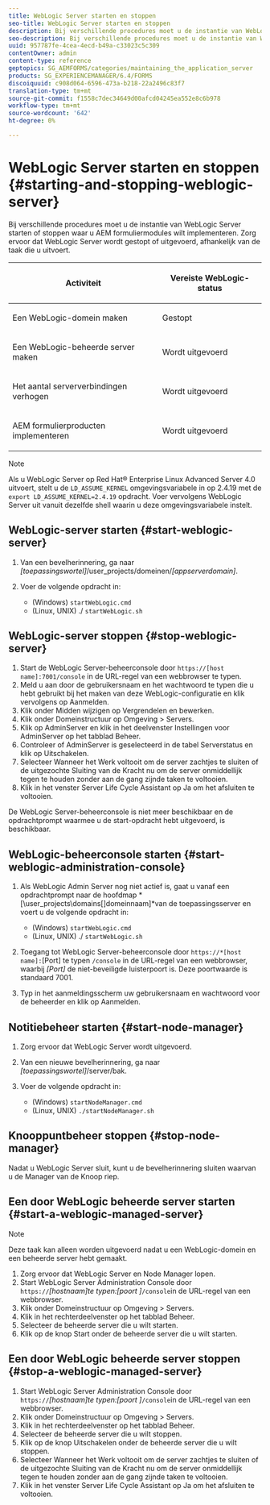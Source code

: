 ```yaml
---
title: WebLogic Server starten en stoppen
seo-title: WebLogic Server starten en stoppen
description: Bij verschillende procedures moet u de instantie van WebLogic Server starten of stoppen waar u AEM formuliermodules wilt implementeren. In dit document wordt beschreven hoe u de WebLogic-server start en stopt.
seo-description: Bij verschillende procedures moet u de instantie van WebLogic Server starten of stoppen waar u AEM formuliermodules wilt implementeren. In dit document wordt beschreven hoe u de WebLogic-server start en stopt.
uuid: 957787fe-4cea-4ecd-b49a-c33023c5c309
contentOwner: admin
content-type: reference
geptopics: SG_AEMFORMS/categories/maintaining_the_application_server
products: SG_EXPERIENCEMANAGER/6.4/FORMS
discoiquuid: c908d064-6596-473a-b218-22a2496c83f7
translation-type: tm+mt
source-git-commit: f1558c7dec34649d00afcd04245ea552e8c6b978
workflow-type: tm+mt
source-wordcount: '642'
ht-degree: 0%

---
```



# WebLogic Server starten en stoppen {#starting-and-stopping-weblogic-server}

Bij verschillende procedures moet u de instantie van WebLogic Server starten of stoppen waar u AEM formuliermodules wilt implementeren. Zorg ervoor dat WebLogic Server wordt gestopt of uitgevoerd, afhankelijk van de taak die u uitvoert.

<table> 
 <thead> 
  <tr> 
   <th><p>Activiteit</p></th> 
   <th><p>Vereiste WebLogic-status</p></th> 
  </tr> 
 </thead> 
 <tbody>
  <tr> 
   <td><p>Een WebLogic-domein maken</p></td> 
   <td><p>Gestopt</p></td> 
  </tr> 
  <tr> 
   <td><p>Een WebLogic-beheerde server maken</p></td> 
   <td><p>Wordt uitgevoerd</p></td> 
  </tr> 
  <tr> 
   <td><p>Het aantal serververbindingen verhogen</p></td> 
   <td><p>Wordt uitgevoerd</p></td> 
  </tr> 
  <tr> 
   <td><p>AEM formulierproducten implementeren</p></td> 
   <td><p>Wordt uitgevoerd</p></td> 
  </tr> 
 </tbody> 
</table>

>[!NOTE]
>
>Als u WebLogic Server op Red Hat® Enterprise Linux Advanced Server 4.0 uitvoert, stelt u de `LD_ASSUME_KERNEL` omgevingsvariabele in op 2.4.19 met de `export LD_ASSUME_KERNEL=2.4.19` opdracht. Voer vervolgens WebLogic Server uit vanuit dezelfde shell waarin u deze omgevingsvariabele instelt.

## WebLogic-server starten {#start-weblogic-server}

1. Van een bevelherinnering, ga naar *[toepassingswortel]*/user_projects/domeinen/*[appserverdomain]*.
1. Voer de volgende opdracht in:

   * (Windows) `startWebLogic.cmd`
   * (Linux, UNIX) ./ `startWebLogic.sh`

## WebLogic-server stoppen {#stop-weblogic-server}

1. Start de WebLogic Server-beheerconsole door `https://[host name]:7001/console` in de URL-regel van een webbrowser te typen.
1. Meld u aan door de gebruikersnaam en het wachtwoord te typen die u hebt gebruikt bij het maken van deze WebLogic-configuratie en klik vervolgens op Aanmelden.
1. Klik onder Midden wijzigen op Vergrendelen en bewerken.
1. Klik onder Domeinstructuur op Omgeving > Servers.
1. Klik op AdminServer en klik in het deelvenster Instellingen voor AdminServer op het tabblad Beheer.
1. Controleer of AdminServer is geselecteerd in de tabel Serverstatus en klik op Uitschakelen.
1. Selecteer Wanneer het Werk voltooit om de server zachtjes te sluiten of de uitgezochte Sluiting van de Kracht nu om de server onmiddellijk tegen te houden zonder aan de gang zijnde taken te voltooien.
1. Klik in het venster Server Life Cycle Assistant op Ja om het afsluiten te voltooien.

De WebLogic Server-beheerconsole is niet meer beschikbaar en de opdrachtprompt waarmee u de start-opdracht hebt uitgevoerd, is beschikbaar.

## WebLogic-beheerconsole starten {#start-weblogic-administration-console}

1. Als WebLogic Admin Server nog niet actief is, gaat u vanaf een opdrachtprompt naar de hoofdmap *[\user_projects\domains\[]domeinnaam]*van de toepassingsserver en voert u de volgende opdracht in:

   * (Windows) `startWebLogic.cmd`
   * (Linux, UNIX) ./ `startWebLogic.sh`

1. Toegang tot WebLogic Server-beheerconsole door `https://*[host name]:`[Port] te typen `/console` in de URL-regel van een webbrowser, waarbij *[Port]* de niet-beveiligde luisterpoort is. Deze poortwaarde is standaard 7001.
1. Typ in het aanmeldingsscherm uw gebruikersnaam en wachtwoord voor de beheerder en klik op Aanmelden.

## Notitiebeheer starten {#start-node-manager}

1. Zorg ervoor dat WebLogic Server wordt uitgevoerd.
1. Van een nieuwe bevelherinnering, ga naar *[toepassingswortel]*/server/bak.
1. Voer de volgende opdracht in:

   * (Windows) `startNodeManager.cmd`
   * (Linux, UNIX) `./startNodeManager.sh`

## Knooppuntbeheer stoppen {#stop-node-manager}

Nadat u WebLogic Server sluit, kunt u de bevelherinnering sluiten waarvan u de Manager van de Knoop riep.

## Een door WebLogic beheerde server starten {#start-a-weblogic-managed-server}

>[!NOTE]
>
>Deze taak kan alleen worden uitgevoerd nadat u een WebLogic-domein en een beheerde server hebt gemaakt.

1. Zorg ervoor dat WebLogic Server en Node Manager lopen.
1. Start WebLogic Server Administration Console door `https://`*[hostnaam]te typen:[poort ]*`/console`in de URL-regel van een webbrowser.
1. Klik onder Domeinstructuur op Omgeving > Servers.
1. Klik in het rechterdeelvenster op het tabblad Beheer.
1. Selecteer de beheerde server die u wilt starten.
1. Klik op de knop Start onder de beheerde server die u wilt starten.

## Een door WebLogic beheerde server stoppen {#stop-a-weblogic-managed-server}

1. Start WebLogic Server Administration Console door `https://`*[hostnaam]te typen:[poort ]*`/console`in de URL-regel van een webbrowser.
1. Klik onder Domeinstructuur op Omgeving > Servers.
1. Klik in het rechterdeelvenster op het tabblad Beheer.
1. Selecteer de beheerde server die u wilt stoppen.
1. Klik op de knop Uitschakelen onder de beheerde server die u wilt stoppen.
1. Selecteer Wanneer het Werk voltooit om de server zachtjes te sluiten of de uitgezochte Sluiting van de Kracht nu om de server onmiddellijk tegen te houden zonder aan de gang zijnde taken te voltooien.
1. Klik in het venster Server Life Cycle Assistant op Ja om het afsluiten te voltooien.

